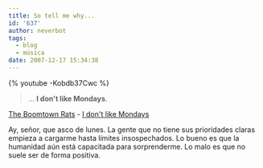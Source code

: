 ```yaml
---
title: So tell me why...
id: '637'
author: neverbot
tags:
  - blog
  - música
date: 2007-12-17 15:34:38
---
```


{% youtube -Kobdb37Cwc %}

> ... **I don't like Mondays**.

[The Boomtown Rats](http://www.last.fm/music/The+Boomtown+Rats) - [I don't like Mondays](http://www.last.fm/music/The+Boomtown+Rats/_/I+Don't+Like+Mondays)

Ay, señor, que asco de lunes. La gente que no tiene sus prioridades claras empieza a cargarme hasta límites insospechados. Lo bueno es que la humanidad aún está capacitada para sorprenderme. Lo malo es que no suele ser de forma positiva.